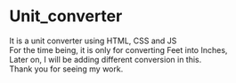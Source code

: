 # Unit_converter
It is a unit converter using HTML, CSS and JS <br>
For the time being, it is only for converting Feet into Inches, <br>
Later on, I will be adding different conversion in this. <br>
Thank you for seeing my work.